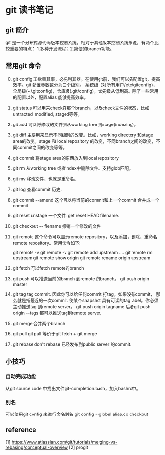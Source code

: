 # git 读书笔记

## git 简介
git 是一个分布式源代码版本控制系统。相对于其他版本控制系统来说，有两个比较重要的特点： 1.多种开发流程；2.简便的branch功能。

## 常用git 命令
0. git config
工欲善其事，必先利其器。在使用git前，我们可以先配置git，提高效率。git 配置参数数分为三个级别。 系统级（对所有用户/etc/gitconfig)，全局级(~/.gitconfig)，仓库级(.git/config)，优先级从低到高。除了一些常用的配置以外，配置alias 能够提高效率。

1. git status
可以用来check在那个branch，以及check文件的状态，比如untracted, modified, staged等等。

2. git add
可以将修改的文件到从working tree 到stage(indexing)。

3. git diff
主要用来显示不同级别的改变。比如，working directory 和stage area的改变。stage 和 local repository 的改变，不同branch之间的改变，不同commit之间的改变等等。

4. git commit
将stage area的东西放入到local repository

5. git rm
从working tree 或者index中删除文件。支持glob匹配。

6. git mv
移动文件，也就是重命名。

7. git log
查看commit 历史.

8. git commit --amend
这个可以将当前的commit和上一个commit 合并成一个commit

9. git reset
unstage 一个文件: get reset HEAD filename.

10. git checkout -- fiename
撤销一个修改的文件

11. git remote
这个命令可以显示remote repository，以及添加，删除，重命名remote repository。常用命令如下:

    git remote -v
   git remote -v
    git remote add upstream ....
    git remote rm  upstream
    git remote show origin
    git remote rename origin upstream


12. git fetch
可以fetch remote的branch

13. git push
可以推送当前的branch 到remote 的branch。 git push origin master

14. git tag
tag commit. 因此你可以给任何commit 打tag。如果没有commit， 那么就是指最近的一次commit. 使某个snapshot 具有可读的tag label。你必须主动推送tag 到remote server。
 git push origin tagname 后者git push origin --tags 都可以推送tag到remote server.

15. git merge
合并两个branch

16. git pull
git pull 等价于git fetch + git merge

17. git rebase
don't rebase 已经发布到public server 的commit.


## 小技巧

### 自动完成功能
从git source code 中找出文件git-completion.bash，加入bashrc中。

### 别名
可以使用git config 来进行命名别名 
git config --global alias.co checkout



## reference
[1] https://www.atlassian.com/git/tutorials/merging-vs-rebasing/conceptual-overview
[2] progit

